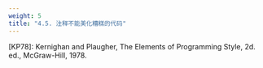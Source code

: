 ```yaml
---
weight: 5
title: "4.5. 注释不能美化糟糕的代码"
---
```


[KP78]:  Kernighan and Plaugher, The Elements of Programming Style, 2d. ed., McGraw-Hill, 1978.
